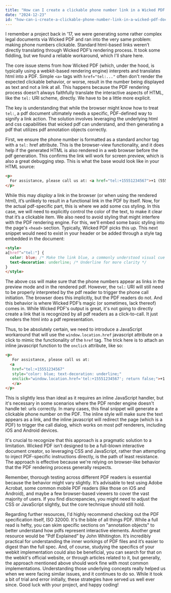 ```yaml
---
title: "How can I create a clickable phone number link in a Wicked PDF document?"
date: "2024-12-23"
id: "how-can-i-create-a-clickable-phone-number-link-in-a-wicked-pdf-document"
---
```


 I remember a project back in '17, we were generating some rather complex legal documents via Wicked PDF and ran into the very same problem: making phone numbers clickable. Standard html-based links weren’t directly translating through Wicked PDF’s rendering process. It took some fiddling, but we found a reliable workaround, which I'll share here.

The core issue stems from how Wicked PDF (which, under the hood, is typically using a webkit-based rendering engine) interprets and translates html into a PDF. Simple `<a>` tags with `href="tel:..."` often don't render the expected clickable behavior, or worse, result in the number being displayed as text and not a link at all. This happens because the PDF rendering process doesn’t always faithfully translate the interactive aspects of HTML, like the `tel:` URI scheme, directly. We have to be a little more explicit.

The key is understanding that while the browser might know how to treat `tel:`, a pdf document ultimately needs a specific, PDF-defined way to signify a link action. The solution involves leveraging the underlying html and css capabilities that wicked pdf can understand, and then generating a pdf that utilizes pdf annotation objects correctly.

First, we ensure the phone number is formatted as a standard anchor tag with a `tel:` href attribute. This is the browser-view functionality, and it does help if the generated HTML is also rendered in a web browser before the pdf generation. This confirms the link will work for screen preview, which is also a great debugging step. This is what the base would look like in your HTML source:

```html
<p>
  For assistance, please call us at: <a href="tel:+15551234567">+1 (555) 123-4567</a>
</p>
```

While this may *display* a link in the browser (or when using the rendered html), it’s unlikely to result in a functional link in the PDF by itself. Now, for the actual pdf-specific part, this is where we add some css styling. In this case, we will need to explicitly control the color of the text, to make it clear that it’s a clickable item. We also need to avoid styling that might interfere with the PDF rendering engine. For this, we’ll embed some basic styling into the page's `<head>` section. Typically, Wicked PDF picks this up. This next snippet would need to exist in your header or be added through a style tag embedded in the document:

```html
<style>
a[href^="tel:"] {
  color: blue; /* Make the link blue, a commonly understood visual cue */
  text-decoration: underline; /* Underline for more clarity */
}
</style>
```

The above css will make sure that the phone numbers appear as links in the preview mode and in the rendered pdf. However, the `tel:` URI will still need to be properly interpreted by the pdf reader to trigger the phone call initiation. The browser does this implicitly, but the PDF readers do not. And this behavior is where Wicked PDF’s magic (or sometimes, lack thereof) comes in. While Wicked PDF's output is great, it's not going to directly create a link that is recognized by all pdf readers as a click-to-call. It just renders the html into a pdf representation.

Thus, to be absolutely certain, we need to introduce a JavaScript workaround that will use the `window.location.href` javascript attribute on a click to mimic the functionality of the `href` tag. The trick here is to attach an inline javascript function to the `onclick` attribute, like so:

```html
<p>
   For assistance, please call us at:
  <a
   href="tel:+15551234567"
   style="color: blue; text-decoration: underline;"
   onclick="window.location.href='tel:+15551234567'; return false;">+1 (555) 123-4567
   </a>
</p>
```

This is slightly less than ideal as it requires an inline JavaScript handler, but it's necessary in some scenarios where the PDF render engine doesn't handle tel: urls correctly. In many cases, this final snippet will generate a clickable phone number on the PDF. The inline style will make sure the text appears as a link, and the inline javascript will redirect the page (which is a PDF) to trigger the call dialog, which works on most pdf renderers, including iOS and Android devices.

It's crucial to recognize that this approach is a pragmatic solution to a limitation. Wicked PDF isn’t designed to be a full-blown interactive document creator, so leveraging CSS and JavaScript, rather than attempting to inject PDF-specific instructions directly, is the path of least resistance. The approach is effective because we're relying on browser-like behavior that the PDF rendering process generally respects.

Remember, thorough testing across different PDF readers is essential because the behavior might vary slightly. It’s advisable to test using Adobe Acrobat, some common mobile PDF readers (like those on iOS and Android), and maybe a few browser-based viewers to cover the vast majority of users. If you find discrepancies, you might need to adjust the CSS or JavaScript slightly, but the core technique should still hold.

Regarding further resources, I'd highly recommend checking out the PDF specification itself, ISO 32000. It's the bible of all things PDF. While a full read is hefty, you can skim specific sections on "annotation objects" to better understand how pdfs represent interactive elements. Another great resource would be “Pdf Explained” by John Whitington. It’s incredibly practical for understanding the inner workings of PDF files and it’s easier to digest than the full spec. And, of course, studying the specifics of your webkit implementation could also be beneficial, you can search for that on the webkit's official website, or through articles related to it, but generally, the approach mentioned above should work fine with most common implementations. Understanding those underlying concepts really helped us when we were facing similar issues, and it continues to do so. While it took a bit of trial and error initially, these strategies have served us well ever since. Good luck with your project, and happy coding!
